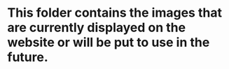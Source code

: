 # This folder contains the images that are currently displayed on the website or will be put to use in the future.
